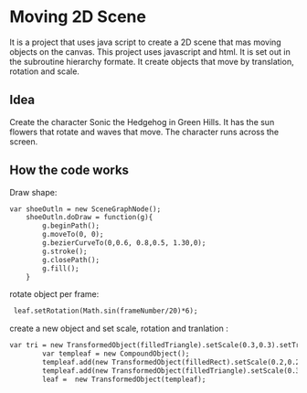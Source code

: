 # Moving 2D Scene
It is a project that uses java script to create a 2D scene that mas moving objects on the canvas. This project uses javascript and html. It is set out in the subroutine hierarchy formate. It create objects that move by translation, rotation and scale.

## Idea

Create the character Sonic the Hedgehog in Green Hills. It has the sun flowers that rotate and waves that move. The character runs across the screen.

## How the code works
Draw shape:
```diff
var shoeOutln = new SceneGraphNode();
	shoeOutln.doDraw = function(g){
		g.beginPath();
		g.moveTo(0, 0);
		g.bezierCurveTo(0,0.6, 0.8,0.5, 1.30,0);
		g.stroke();
		g.closePath();
		g.fill();
	}
```

rotate object per frame:
```diff
 leaf.setRotation(Math.sin(frameNumber/20)*6);
```
create a new object and set scale, rotation and tranlation :

```diff
var tri = new TransformedObject(filledTriangle).setScale(0.3,0.3).setTranslation(0,0.19).setColor("yellow"); // for sunflower petal
		var templeaf = new CompoundObject();
		templeaf.add(new TransformedObject(filledRect).setScale(0.2,0.2).setRotation(45).setColor("green"));
		templeaf.add(new TransformedObject(filledTriangle).setScale(0.3,0.15).setColor("#72d74e"));
		leaf =  new TransformedObject(templeaf);
```
